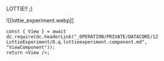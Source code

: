 
LOTTIE!! ;)

![[lottie_experiment.webp]]


```datacorejsx
const { View } = await dc.require(dc.headerLink("_OPERATION/PRIVATE/DATACORE/12 LottieExperiment/D.q.lottieexperiment.component.md", "ViewComponent"));
return <View />;
```



